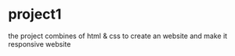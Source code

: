 # project1
the project combines of html &amp; css to create an website and make it responsive website
